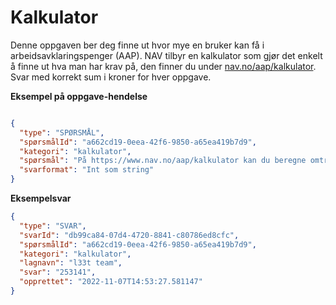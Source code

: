 # Kalkulator

Denne oppgaven ber deg finne ut hvor mye en bruker kan få i arbeidsavklaringspenger (AAP).
NAV tilbyr en kalkulator som gjør det enkelt å finne ut hva man har krav på, den finner du under [nav.no/aap/kalkulator](https://www.nav.no/aap/kalkulator).
Svar med korrekt sum i kroner for hver oppgave.

**Eksempel på oppgave-hendelse**

```json

{
  "type": "SPØRSMÅL",
  "spørsmålId": "a662cd19-0eea-42f6-9850-a65ea419b7d9",
  "kategori": "kalkulator",
  "spørsmål": "På https://www.nav.no/aap/kalkulator kan du beregne omtrent hvor mye du får i AAP. Du er 69 år og ble syk i 2014. Du har ingen inntekt, har ikke AAP, eller en jobb. Barn har du heller ikke. Hva kan du omtrent få i året?",
  "svarformat": "Int som string"
}
```

**Eksempelsvar**

``` json
{
  "type": "SVAR",
  "svarId": "db99ca84-07d4-4720-8841-c80786ed8cfc",
  "spørsmålId": "a662cd19-0eea-42f6-9850-a65ea419b7d9",
  "kategori": "kalkulator",
  "lagnavn": "l33t team",
  "svar": "253141",
  "opprettet": "2022-11-07T14:53:27.581147"
}
```
